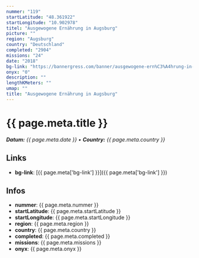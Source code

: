 ```yaml
---
nummer: "119"
startLatitude: "48.361922"
startLongitude: "10.902978"
titel: "Ausgewogene Ernährung in Augsburg"
picture: ""
region: "Augsburg"
country: "Deutschland"
completed: "2904"
missions: "24"
date: "2018"
bg-link: "https://bannergress.com/banner/ausgewogene-ern%C3%A4hrung-in-augsburg-807f"
onyx: "0"
description: ""
lengthKMeters: ""
umap: ""
title: "Ausgewogene Ernährung in Augsburg"
---
```


# {{ page.meta.title }}
_**Datum:** {{ page.meta.date }} • **Country:** {{ page.meta.country }}_

## Links
- **bg-link**: [{{ page.meta['bg-link'] }}]({{ page.meta['bg-link'] }})

## Infos
- **nummer**: {{ page.meta.nummer }}
- **startLatitude**: {{ page.meta.startLatitude }}
- **startLongitude**: {{ page.meta.startLongitude }}
- **region**: {{ page.meta.region }}
- **country**: {{ page.meta.country }}
- **completed**: {{ page.meta.completed }}
- **missions**: {{ page.meta.missions }}
- **onyx**: {{ page.meta.onyx }}

